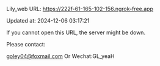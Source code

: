 Lily_web URL: https://222f-61-165-102-156.ngrok-free.app

Updated at: 2024-12-06 03:17:21

If you cannot open this URL, the server might be down.

Please contact: 

goley04@foxmail.com Or Wechat:GL_yeaH